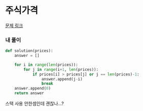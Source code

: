 # 주식가격

[문제 링크](https://programmers.co.kr/learn/courses/30/lessons/42584)

### 내 풀이

```python
def solution(prices):
    answer = []

    for i in range(len(prices)):
        for j in range(i+1, len(prices)):
            if prices[i] > prices[j] or j == len(prices)-1:
                answer.append(j-i)
                break
    answer.append(0)
    return answer
```

스택 사용 안한셈인데 괜찮나…?
